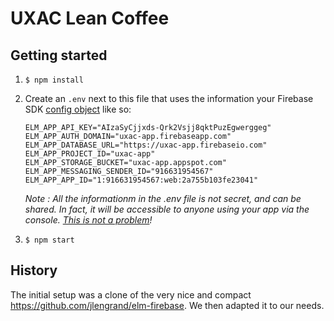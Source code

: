 # UXAC Lean Coffee

## Getting started
1. `$ npm install`
2. Create an `.env` next to this file that uses the information your Firebase SDK [config object](https://firebase.google.com/docs/web/setup#config-object) like so:
    ```
    ELM_APP_API_KEY="AIzaSyCjjxds-Qrk2Vsjj8qktPuzEgwerggeg"
    ELM_APP_AUTH_DOMAIN="uxac-app.firebaseapp.com"
    ELM_APP_DATABASE_URL="https://uxac-app.firebaseio.com"
    ELM_APP_PROJECT_ID="uxac-app"
    ELM_APP_STORAGE_BUCKET="uxac-app.appspot.com"
    ELM_APP_MESSAGING_SENDER_ID="916631954567"
    ELM_APP_APP_ID="1:916631954567:web:2a755b103fe23041"
    ```

    _Note : All the informationm in the .env file is not secret, and can be shared. In fact, it will be accessible to anyone using your app via the console. [This is not a problem](https://stackoverflow.com/questions/37482366/is-it-safe-to-expose-firebase-apikey-to-the-public)!_
3. `$ npm start`

## History
The initial setup was a clone of the very nice and compact https://github.com/jlengrand/elm-firebase. We then adapted it to our needs.